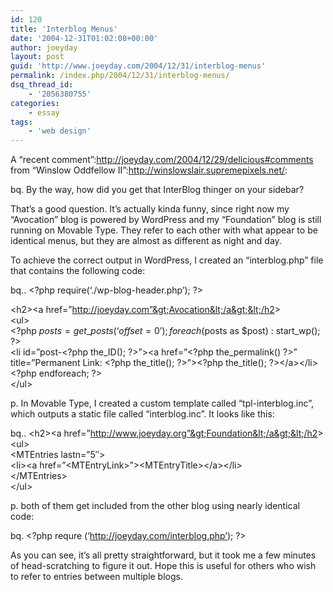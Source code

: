 ```yaml
---
id: 120
title: 'Interblog Menus'
date: '2004-12-31T01:02:08+00:00'
author: joeyday
layout: post
guid: 'http://www.joeyday.com/2004/12/31/interblog-menus'
permalink: /index.php/2004/12/31/interblog-menus/
dsq_thread_id:
    - '2056380755'
categories:
    - essay
tags:
    - 'web design'
---
```


A “recent comment”:http://joeyday.com/2004/12/29/delicious#comments from “Winslow Oddfellow II”:http://winslowslair.supremepixels.net/:

bq. By the way, how did you get that InterBlog thinger on your sidebar?

That’s a good question. It’s actually kinda funny, since right now my “Avocation” blog is powered by WordPress and my “Foundation” blog is still running on Movable Type. They refer to each other with what appear to be identical menus, but they are almost as different as night and day.

To achieve the correct output in WordPress, I created an “interblog.php” file that contains the following code:

bq.. &lt;?php require(‘./wp-blog-header.php’); ?&gt;

&lt;h2&gt;&lt;a href=”http://joeyday.com”&gt;Avocation&lt;/a&gt;&lt;/h2&gt;  
&lt;ul&gt;  
&lt;?php $posts = get\_posts(‘offset=0’); foreach ($posts as $post) : start\_wp(); ?&gt;  
&lt;li id=”post-&lt;?php the\_ID(); ?&gt;”&gt;&lt;a href=”&lt;?php the\_permalink() ?&gt;” title=”Permanent Link: &lt;?php the\_title(); ?&gt;”&gt;&lt;?php the\_title(); ?&gt;&lt;/a&gt;&lt;/li&gt;  
&lt;?php endforeach; ?&gt;  
&lt;/ul&gt;

p. In Movable Type, I created a custom template called “tpl-interblog.inc”, which outputs a static file called “interblog.inc”. It looks like this:

bq.. &lt;h2&gt;&lt;a href=”http://www.joeyday.org”&gt;Foundation&lt;/a&gt;&lt;/h2&gt;  
&lt;ul&gt;  
&lt;MTEntries lastn=”5″&gt;  
&lt;li&gt;&lt;a href=”&lt;MTEntryLink&gt;”&gt;&lt;MTEntryTitle&gt;&lt;/a&gt;&lt;/li&gt;  
&lt;/MTEntries&gt;  
&lt;/ul&gt;

p. both of them get included from the other blog using nearly identical code:

bq. &lt;?php requre (‘http://joeyday.com/interblog.php’); ?&gt;

As you can see, it’s all pretty straightforward, but it took me a few minutes of head-scratching to figure it out. Hope this is useful for others who wish to refer to entries between multiple blogs.